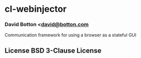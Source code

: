 # cl-webinjector
### David Botton <david@botton.com

Communication framework for using a browser as a stateful GUI

## License BSD 3-Clause License


